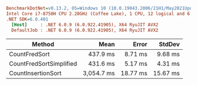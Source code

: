 ``` ini

BenchmarkDotNet=v0.13.2, OS=Windows 10 (10.0.19043.2006/21H1/May2021Update)
Intel Core i7-8750H CPU 2.20GHz (Coffee Lake), 1 CPU, 12 logical and 6 physical cores
.NET SDK=6.0.401
  [Host]     : .NET 6.0.9 (6.0.922.41905), X64 RyuJIT AVX2
  DefaultJob : .NET 6.0.9 (6.0.922.41905), X64 RyuJIT AVX2


```
|                  Method |       Mean |    Error |   StdDev |
|------------------------ |-----------:|---------:|---------:|
|           CountFredSort |   437.9 ms |  8.71 ms |  9.68 ms |
| CountFredSortSimplified |   431.6 ms |  5.17 ms |  4.31 ms |
|      CountInsertionSort | 3,054.7 ms | 18.77 ms | 15.67 ms |

